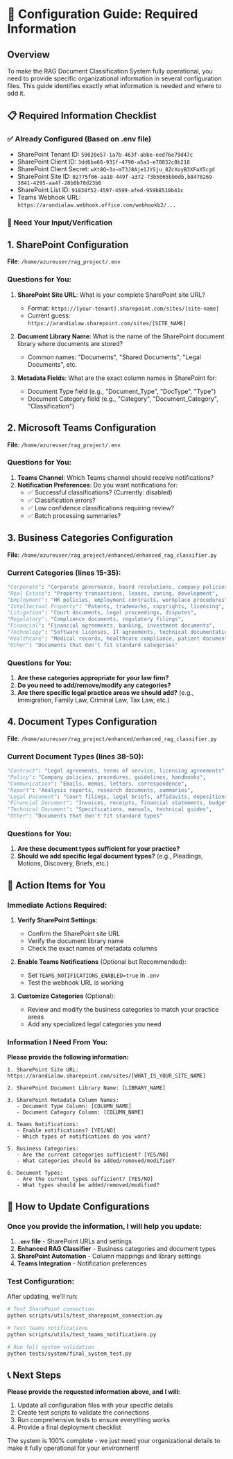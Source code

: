 # 🔧 Configuration Guide: Required Information

## Overview
To make the RAG Document Classification System fully operational, you need to provide specific organizational information in several configuration files. This guide identifies exactly what information is needed and where to add it.

## 📋 Required Information Checklist

### ✅ Already Configured (Based on .env file)
- SharePoint Tenant ID: `59020e57-1a7b-463f-abbe-eed76e79d47c`
- SharePoint Client ID: `3dd6ba68-931f-4790-a5a3-e70832c0b218`
- SharePoint Client Secret: `wXt8Q~3x~mT3J8Aje1JYSju_8ZcXoyB3XFaX5cgd`
- SharePoint Site ID: `02775f06-aa10-449f-a372-73b5065bb0db,b8478269-3841-4295-aa4f-28b0b78d23b6`
- SharePoint List ID: `91838f52-4597-4599-afed-959b8510b41c`
- Teams Webhook URL: `https://arandialaw.webhook.office.com/webhookb2/...`

### 🔧 Need Your Input/Verification

## 1. SharePoint Configuration
**File**: `/home/azureuser/rag_project/.env`

### Questions for You:
1. **SharePoint Site URL**: What is your complete SharePoint site URL?
   - Format: `https://[your-tenant].sharepoint.com/sites/[site-name]`
   - Current guess: `https://arandialaw.sharepoint.com/sites/[SITE_NAME]`

2. **Document Library Name**: What is the name of the SharePoint document library where documents are stored?
   - Common names: "Documents", "Shared Documents", "Legal Documents", etc.

3. **Metadata Fields**: What are the exact column names in SharePoint for:
   - Document Type field (e.g., "Document_Type", "DocType", "Type")
   - Document Category field (e.g., "Category", "Document_Category", "Classification")

## 2. Microsoft Teams Configuration
**File**: `/home/azureuser/rag_project/.env`

### Questions for You:
1. **Teams Channel**: Which Teams channel should receive notifications?
2. **Notification Preferences**: Do you want notifications for:
   - ✅ Successful classifications? (Currently: disabled)
   - ✅ Classification errors? 
   - ✅ Low confidence classifications requiring review?
   - ✅ Batch processing summaries?

## 3. Business Categories Configuration
**File**: `/home/azureuser/rag_project/enhanced/enhanced_rag_classifier.py`

### Current Categories (lines 15-35):
```python
"Corporate": "Corporate governance, board resolutions, company policies",
"Real Estate": "Property transactions, leases, zoning, development",
"Employment": "HR policies, employment contracts, workplace procedures",
"Intellectual Property": "Patents, trademarks, copyrights, licensing",
"Litigation": "Court documents, legal proceedings, disputes",
"Regulatory": "Compliance documents, regulatory filings",
"Financial": "Financial agreements, banking, investment documents",
"Technology": "Software licenses, IT agreements, technical documentation",
"Healthcare": "Medical records, healthcare compliance, patient documents",
"Other": "Documents that don't fit standard categories"
```

### Questions for You:
1. **Are these categories appropriate for your law firm?**
2. **Do you need to add/remove/modify any categories?**
3. **Are there specific legal practice areas we should add?** (e.g., Immigration, Family Law, Criminal Law, Tax Law, etc.)

## 4. Document Types Configuration
**File**: `/home/azureuser/rag_project/enhanced/enhanced_rag_classifier.py`

### Current Document Types (lines 38-50):
```python
"Contract": "Legal agreements, terms of service, licensing agreements",
"Policy": "Company policies, procedures, guidelines, handbooks",
"Communication": "Emails, memos, letters, correspondence",
"Report": "Analysis reports, research documents, summaries",
"Legal Document": "Court filings, legal briefs, affidavits, depositions",
"Financial Document": "Invoices, receipts, financial statements, budgets",
"Technical Document": "Specifications, manuals, technical guides",
"Other": "Documents that don't fit standard types"
```

### Questions for You:
1. **Are these document types sufficient for your practice?**
2. **Should we add specific legal document types?** (e.g., Pleadings, Motions, Discovery, Briefs, etc.)

## 📝 Action Items for You

### Immediate Actions Required:

1. **Verify SharePoint Settings**:
   - Confirm the SharePoint site URL
   - Verify the document library name
   - Check the exact names of metadata columns

2. **Enable Teams Notifications** (Optional but Recommended):
   - Set `TEAMS_NOTIFICATIONS_ENABLED=true` in `.env`
   - Test the webhook URL is working

3. **Customize Categories** (Optional):
   - Review and modify the business categories to match your practice areas
   - Add any specialized legal categories you need

### Information I Need From You:

**Please provide the following information:**

```
1. SharePoint Site URL: https://arandialaw.sharepoint.com/sites/[WHAT_IS_YOUR_SITE_NAME]

2. SharePoint Document Library Name: [LIBRARY_NAME]

3. SharePoint Metadata Column Names:
   - Document Type Column: [COLUMN_NAME]
   - Document Category Column: [COLUMN_NAME]

4. Teams Notifications:
   - Enable notifications? [YES/NO]
   - Which types of notifications do you want?

5. Business Categories:
   - Are the current categories sufficient? [YES/NO]
   - What categories should be added/removed/modified?

6. Document Types:
   - Are the current types sufficient? [YES/NO]
   - What types should be added/removed/modified?
```

## 🚀 How to Update Configurations

### Once you provide the information, I will help you update:

1. **`.env` file** - SharePoint URLs and settings
2. **Enhanced RAG Classifier** - Business categories and document types  
3. **SharePoint Automation** - Column mappings and library settings
4. **Teams Integration** - Notification preferences

### Test Configuration:
After updating, we'll run:
```bash
# Test SharePoint connection
python scripts/utils/test_sharepoint_connection.py

# Test Teams notifications
python scripts/utils/test_teams_notifications.py

# Run full system validation
python tests/system/final_system_test.py
```

## 📞 Next Steps

**Please provide the requested information above, and I will:**
1. Update all configuration files with your specific details
2. Create test scripts to validate the connections
3. Run comprehensive tests to ensure everything works
4. Provide a final deployment checklist

The system is 100% complete - we just need your organizational details to make it fully operational for your environment!
